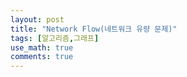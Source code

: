 ```yaml
---
layout: post
title: "Network Flow(네트워크 유량 문제)"
tags: [알고리즘,그래프]
use_math: true
comments: true
---
```

